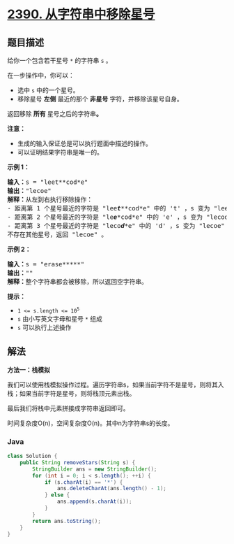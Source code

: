 # [2390. 从字符串中移除星号](https://leetcode.cn/problems/removing-stars-from-a-string)

## 题目描述

<p>给你一个包含若干星号 <code>*</code> 的字符串 <code>s</code> 。</p>

<p>在一步操作中，你可以：</p>

<ul>
	<li>选中 <code>s</code> 中的一个星号。</li>
	<li>移除星号 <strong>左侧</strong> 最近的那个 <strong>非星号</strong> 字符，并移除该星号自身。</li>
</ul>

<p>返回移除 <strong>所有</strong> 星号之后的字符串<strong>。</strong></p>

<p><strong>注意：</strong></p>

<ul>
	<li>生成的输入保证总是可以执行题面中描述的操作。</li>
	<li>可以证明结果字符串是唯一的。</li>
</ul>

<p><strong>示例 1：</strong></p>

<pre>
<strong>输入：</strong>s = "leet**cod*e"
<strong>输出：</strong>"lecoe"
<strong>解释：</strong>从左到右执行移除操作：
- 距离第 1 个星号最近的字符是 "lee<em><strong>t</strong></em>**cod*e" 中的 't' ，s 变为 "lee*cod*e" 。
- 距离第 2 个星号最近的字符是 "le<em><strong>e</strong></em>*cod*e" 中的 'e' ，s 变为 "lecod*e" 。
- 距离第 3 个星号最近的字符是 "leco<em><strong>d</strong></em>*e" 中的 'd' ，s 变为 "lecoe" 。
不存在其他星号，返回 "lecoe" 。</pre>

<p><strong>示例 2：</strong></p>

<pre>
<strong>输入：</strong>s = "erase*****"
<strong>输出：</strong>""
<strong>解释：</strong>整个字符串都会被移除，所以返回空字符串。
</pre>

<p><strong>提示：</strong></p>

<ul>
	<li><code>1 &lt;= s.length &lt;= 10<sup>5</sup></code></li>
	<li><code>s</code> 由小写英文字母和星号 <code>*</code> 组成</li>
	<li><code>s</code> 可以执行上述操作</li>
</ul>

## 解法

**方法一：栈模拟**

我们可以使用栈模拟操作过程。遍历字符串s，如果当前字符不是星号，则将其入栈；如果当前字符是星号，则将栈顶元素出栈。

最后我们将栈中元素拼接成字符串返回即可。

时间复杂度O(n)，空间复杂度O(n)。其中n为字符串s的长度。

### **Java**

```java
class Solution {
    public String removeStars(String s) {
        StringBuilder ans = new StringBuilder();
        for (int i = 0; i < s.length(); ++i) {
            if (s.charAt(i) == '*') {
                ans.deleteCharAt(ans.length() - 1);
            } else {
                ans.append(s.charAt(i));
            }
        }
        return ans.toString();
    }
}
```
